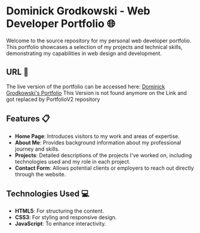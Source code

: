 # Dominick Grodkowski - Web Developer Portfolio 🌐

Welcome to the source repository for my personal web developer portfolio. This portfolio showcases a selection of my projects and technical skills, demonstrating my capabilities in web design and development.

## URL 🚀

The live version of the portfolio can be accessed here: [Dominick Grodkowski's Portfolio](https://dominickgrodkowski.github.io/Portfolio/)
This Version is not found anymore on the Link and got replaced by PortfolioV2 repository

## Features 📋

- **Home Page**: Introduces visitors to my work and areas of expertise.
- **About Me**: Provides background information about my professional journey and skills.
- **Projects**: Detailed descriptions of the projects I've worked on, including technologies used and my role in each project.
- **Contact Form**: Allows potential clients or employers to reach out directly through the website.

## Technologies Used 💻

- **HTML5**: For structuring the content.
- **CSS3**: For styling and responsive design.
- **JavaScript**: To enhance interactivity.
